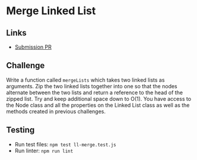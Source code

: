 # Merge Linked List
    
## Links
- [Submission PR](https://github.com/madisonstehle/data-structures-and-algorithms/pull/39)
    
## Challenge
Write a function called `mergeLists` which takes two linked lists as arguments. Zip the two linked lists together into one so that the nodes alternate between the two lists and return a reference to the head of the zipped list. Try and keep additional space down to O(1). You have access to the Node class and all the properties on the Linked List class as well as the methods created in previous challenges.
    
## Testing
 - Run test files: `npm test ll-merge.test.js`
 - Run linter: `npm run lint`
